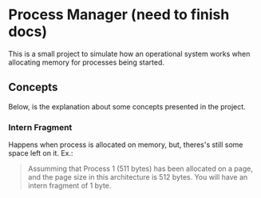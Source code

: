 # Process Manager (need to finish docs)

This is a small project to simulate how an operational system works when allocating memory for processes being started.

## Concepts

Below, is the explanation about some concepts presented in the project.

### Intern Fragment

Happens when process is allocated on memory, but, theres's still some space left on it. Ex.:

> Assumming that Process 1 (511 bytes) has been allocated on a page, and the page size in this architecture is 512 bytes. You will have an intern fragment of 1 byte.
